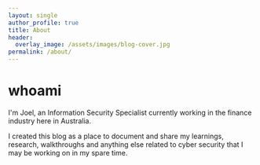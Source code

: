 ```yaml
---
layout: single
author_profile: true
title: About
header:
  overlay_image: /assets/images/blog-cover.jpg
permalink: /about/
---
```


# whoami

I'm Joel, an Information Security Specialist currently working in the finance industry here in Australia.

I created this blog as a place to document and share my learnings, research, walkthroughs and anything else related to cyber security that I may be working on in my spare time.
